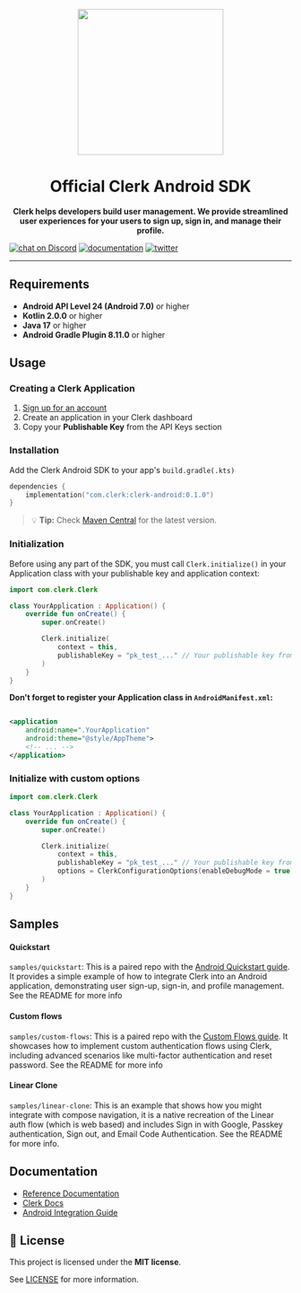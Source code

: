<p align="center">
  <a href="https://clerk.com?utm_source=github&utm_medium=clerk_android" target="_blank" rel="noopener noreferrer">
    <picture>
      <source media="(prefers-color-scheme: dark)" srcset="https://images.clerk.com/static/logo-dark-mode-400x400.png">
      <img src="https://images.clerk.com/static/logo-light-mode-400x400.png" height="260">
    </picture>
  </a>
  <br />
</p>
<h1 align="center">
  Official Clerk Android SDK
</h1>
<p align="center">
  <strong>
    Clerk helps developers build user management. We provide streamlined user experiences for your users to sign up, sign in, and manage their profile.
  </strong>
</p>

[![chat on Discord](https://img.shields.io/discord/856971667393609759.svg?logo=discord)](https://clerk.com/discord)
[![documentation](https://img.shields.io/badge/documentation-clerk-green.svg)](https://clerk.com/docs)
[![twitter](https://img.shields.io/twitter/follow/ClerkDev?style=social)](https://twitter.com/intent/follow?screen_name=ClerkDev)

---

## Requirements

- **Android API Level 24 (Android 7.0)** or higher
- **Kotlin 2.0.0** or higher
- **Java 17** or higher
- **Android Gradle Plugin 8.11.0** or higher

## Usage

### Creating a Clerk Application

1. [Sign up for an account](https://dashboard.clerk.com/sign-up?utm_source=github&utm_medium=clerk_android_repo_readme)
2. Create an application in your Clerk dashboard
3. Copy your **Publishable Key** from the API Keys section

### Installation

Add the Clerk Android SDK to your app's `build.gradle(.kts)`


```kotlin
dependencies {
    implementation("com.clerk:clerk-android:0.1.0")
}
```

> 💡 **Tip:** Check [Maven Central](https://central.sonatype.com/artifact/com.clerk/clerk-android)
> for the latest version.


### Initialization

Before using any part of the SDK, you must call `Clerk.initialize()` in your Application class with
your publishable key and application context:

```kotlin
import com.clerk.Clerk

class YourApplication : Application() {
    override fun onCreate() {
        super.onCreate()

        Clerk.initialize(
            context = this,
            publishableKey = "pk_test_..." // Your publishable key from Clerk Dashboard
        )
    }
}
```

**Don't forget to register your Application class in `AndroidManifest.xml`:**

```xml

<application
    android:name=".YourApplication" 
    android:theme="@style/AppTheme">
    <!-- ... -->
</application>
```

### Initialize with custom options
```kotlin
import com.clerk.Clerk

class YourApplication : Application() {
    override fun onCreate() {
        super.onCreate()

        Clerk.initialize(
            context = this,
            publishableKey = "pk_test_..." // Your publishable key from Clerk Dashboard,
            options = ClerkConfigurationOptions(enableDebugMode = true),
        )
    }
}
```

## Samples

#### Quickstart
`samples/quickstart`: This is a paired repo with the [Android Quickstart guide](https://clerk.com/docs/quickstarts/android). It provides a simple
example of how to integrate Clerk into an Android application, demonstrating user sign-up, sign-in,
and profile management. See the README for more info

#### Custom flows
`samples/custom-flows`: This is a paired repo with the [Custom Flows guide](https://clerk.com/docs/custom-flows/overview). It showcases how to
implement custom authentication flows using Clerk, including advanced scenarios like multi-factor
authentication and reset password. See the README for more info

#### Linear Clone
`samples/linear-clone`: This is an example that shows how you might integrate with compose navigation, it is a native recreation of the Linear auth flow (which is web based)
and includes Sign in with Google, Passkey authentication, Sign out, and Email Code Authentication. See the README for more info. 

## Documentation

- [Reference Documentation](https://clerk-android.clerkstage.dev)
- [Clerk Docs](https://clerk.com/docs)
- [Android Integration Guide](https://clerk.com/docs/quickstarts/android)

## 📝 License

This project is licensed under the **MIT license**.

See [LICENSE](https://github.com/clerk/clerk-android/blob/main/LICENSE) for more information.
